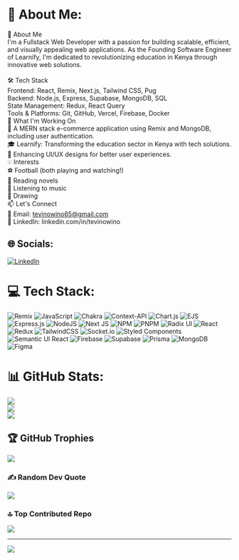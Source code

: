# 💫 About Me:
🚀 About Me<br>I'm a Fullstack Web Developer with a passion for building scalable, efficient, and visually appealing web applications. As the Founding Software Engineer of Learnify, I'm dedicated to revolutionizing education in Kenya through innovative web solutions.<br><br>🛠 Tech Stack<br>Frontend: React, Remix, Next.js, Tailwind CSS, Pug<br>Backend: Node.js, Express, Supabase, MongoDB, SQL<br>State Management: Redux, React Query<br>Tools & Platforms: Git, GitHub, Vercel, Firebase, Docker<br>🌱 What I'm Working On<br>🚀 A MERN stack e-commerce application using Remix and MongoDB, including user authentication.<br>🎓 Learnify: Transforming the education sector in Kenya with tech solutions.<br>🎨 Enhancing UI/UX designs for better user experiences.<br>💡 Interests<br>⚽ Football (both playing and watching!)<br>📖 Reading novels<br>🎵 Listening to music<br>🎨 Drawing<br>📫 Let's Connect<br>📧 Email: tevinowino65@gmail.com<br>💼 LinkedIn: linkedin.com/in/tevinowino


## 🌐 Socials:
[![LinkedIn](https://img.shields.io/badge/LinkedIn-%230077B5.svg?logo=linkedin&logoColor=white)](https://linkedin.com/in/www.linkedin.com/in/tevin-owino) 

# 💻 Tech Stack:
![Remix](https://img.shields.io/badge/remix-%23000.svg?style=for-the-badge&logo=remix&logoColor=white) ![JavaScript](https://img.shields.io/badge/javascript-%23323330.svg?style=for-the-badge&logo=javascript&logoColor=%23F7DF1E) ![Chakra](https://img.shields.io/badge/chakra-%234ED1C5.svg?style=for-the-badge&logo=chakraui&logoColor=white) ![Context-API](https://img.shields.io/badge/Context--Api-000000?style=for-the-badge&logo=react) ![Chart.js](https://img.shields.io/badge/chart.js-F5788D.svg?style=for-the-badge&logo=chart.js&logoColor=white) ![EJS](https://img.shields.io/badge/ejs-%23B4CA65.svg?style=for-the-badge&logo=ejs&logoColor=black) ![Express.js](https://img.shields.io/badge/express.js-%23404d59.svg?style=for-the-badge&logo=express&logoColor=%2361DAFB) ![NodeJS](https://img.shields.io/badge/node.js-6DA55F?style=for-the-badge&logo=node.js&logoColor=white) ![Next JS](https://img.shields.io/badge/Next-black?style=for-the-badge&logo=next.js&logoColor=white) ![NPM](https://img.shields.io/badge/NPM-%23CB3837.svg?style=for-the-badge&logo=npm&logoColor=white) ![PNPM](https://img.shields.io/badge/pnpm-%234a4a4a.svg?style=for-the-badge&logo=pnpm&logoColor=f69220) ![Radix UI](https://img.shields.io/badge/radix%20ui-161618.svg?style=for-the-badge&logo=radix-ui&logoColor=white) ![React](https://img.shields.io/badge/react-%2320232a.svg?style=for-the-badge&logo=react&logoColor=%2361DAFB) ![Redux](https://img.shields.io/badge/redux-%23593d88.svg?style=for-the-badge&logo=redux&logoColor=white) ![TailwindCSS](https://img.shields.io/badge/tailwindcss-%2338B2AC.svg?style=for-the-badge&logo=tailwind-css&logoColor=white) ![Socket.io](https://img.shields.io/badge/Socket.io-black?style=for-the-badge&logo=socket.io&badgeColor=010101) ![Styled Components](https://img.shields.io/badge/styled--components-DB7093?style=for-the-badge&logo=styled-components&logoColor=white) ![Semantic UI React](https://img.shields.io/badge/Semantic%20UI%20React-%2335BDB2.svg?style=for-the-badge&logo=SemanticUIReact&logoColor=white) ![Firebase](https://img.shields.io/badge/firebase-a08021?style=for-the-badge&logo=firebase&logoColor=ffcd34) ![Supabase](https://img.shields.io/badge/Supabase-3ECF8E?style=for-the-badge&logo=supabase&logoColor=white) ![Prisma](https://img.shields.io/badge/Prisma-3982CE?style=for-the-badge&logo=Prisma&logoColor=white) ![MongoDB](https://img.shields.io/badge/MongoDB-%234ea94b.svg?style=for-the-badge&logo=mongodb&logoColor=white) ![Figma](https://img.shields.io/badge/figma-%23F24E1E.svg?style=for-the-badge&logo=figma&logoColor=white)
# 📊 GitHub Stats:
![](https://github-readme-stats.vercel.app/api?username=tevinowino&theme=shadow_red&hide_border=true&include_all_commits=true&count_private=true)<br/>
![](https://nirzak-streak-stats.vercel.app/?user=tevinowino&theme=shadow_red&hide_border=true)<br/>
![](https://github-readme-stats.vercel.app/api/top-langs/?username=tevinowino&theme=shadow_red&hide_border=true&include_all_commits=true&count_private=true&layout=compact)

## 🏆 GitHub Trophies
![](https://github-profile-trophy.vercel.app/?username=tevinowino&theme=radical&no-frame=false&no-bg=true&margin-w=4)

### ✍️ Random Dev Quote
![](https://quotes-github-readme.vercel.app/api?type=horizontal&theme=radical)

### 🔝 Top Contributed Repo
![](https://github-contributor-stats.vercel.app/api?username=tevinowino&limit=5&theme=dark&combine_all_yearly_contributions=true)

---
[![](https://visitcount.itsvg.in/api?id=tevinowino&icon=0&color=0)](https://visitcount.itsvg.in)

<!-- Proudly created with GPRM ( https://gprm.itsvg.in ) -->
